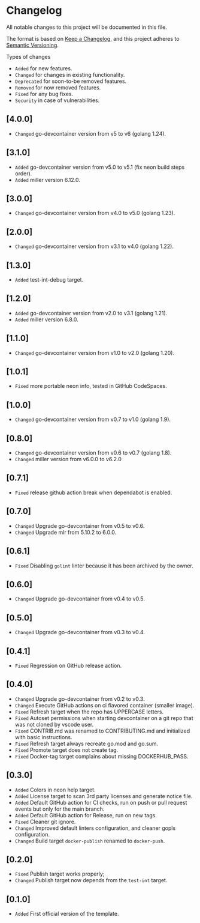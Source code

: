# Changelog

All notable changes to this project will be documented in this file.

The format is based on [Keep a Changelog](https://keepachangelog.com/en/1.1.0/),
and this project adheres to [Semantic Versioning](https://semver.org/spec/v2.0.0.html).

Types of changes

- `Added` for new features.
- `Changed` for changes in existing functionality.
- `Deprecated` for soon-to-be removed features.
- `Removed` for now removed features.
- `Fixed` for any bug fixes.
- `Security` in case of vulnerabilities.

## [4.0.0]

- `Changed` go-devcontainer version from v5 to v6 (golang 1.24).

## [3.1.0]

- `Added` go-devcontainer version from v5.0 to v5.1 (fix neon build steps order).
- `Added` miller version 6.12.0.

## [3.0.0]

- `Changed` go-devcontainer version from v4.0 to v5.0 (golang 1.23).

## [2.0.0]

- `Changed` go-devcontainer version from v3.1 to v4.0 (golang 1.22).

## [1.3.0]

- `Added` test-int-debug target.

## [1.2.0]

- `Added` go-devcontainer version from v2.0 to v3.1 (golang 1.21).
- `Added` miller version 6.8.0.

## [1.1.0]

- `Changed` go-devcontainer version from v1.0 to v2.0 (golang 1.20).

## [1.0.1]

- `Fixed` more portable neon info, tested in GitHub CodeSpaces.

## [1.0.0]

- `Changed` go-devcontainer version from v0.7 to v1.0 (golang 1.9).

## [0.8.0]

- `Changed` go-devcontainer version from v0.6 to v0.7 (golang 1.8).
- `Changed` miller version from v6.0.0 to v6.2.0

## [0.7.1]

- `Fixed` release github action break when dependabot is enabled.

## [0.7.0]

- `Changed` Upgrade go-devcontainer from v0.5 to v0.6.
- `Changed` Upgrade mlr from 5.10.2 to 6.0.0.

## [0.6.1]

- `Fixed` Disabling `golint` linter because it has been archived by the owner.

## [0.6.0]

- `Changed` Upgrade go-devcontainer from v0.4 to v0.5.

## [0.5.0]

- `Changed` Upgrade go-devcontainer from v0.3 to v0.4.

## [0.4.1]

- `Fixed` Regression on GitHub release action.

## [0.4.0]

- `Changed` Upgrade go-devcontainer from v0.2 to v0.3.
- `Changed` Execute GitHub actions on ci flavored container (smaller image).
- `Fixed` Refresh target when the repo has UPPERCASE letters.
- `Fixed` Autoset permissions when starting devcontainer on a git repo that was not cloned by vscode user.
- `Fixed` CONTRIB.md was renamed to CONTRIBUTING.md and initialized with basic instructions.
- `Fixed` Refresh target always recreate go.mod and go.sum.
- `Fixed` Promote target does not create tag.
- `Fixed` Docker-tag target complains about missing DOCKERHUB_PASS.

## [0.3.0]

- `Added` Colors in neon help target.
- `Added` License target to scan 3rd party licenses and generate notice file.
- `Added` Default GitHub action for CI checks, run on push or pull request events but only for the main branch.
- `Added` Default GitHub action for Release, run on new tags.
- `Fixed` Cleaner git ignore.
- `Changed` Improved default linters configuration, and cleaner gopls configuration.
- `Changed` Build target `docker-publish` renamed to `docker-push`.

## [0.2.0]

- `Fixed` Publish target works properly;
- `Changed` Publish target now depends from the `test-int` target.

## [0.1.0]

- `Added` First official version of the template.
